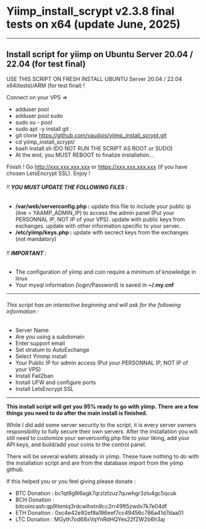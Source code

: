# Yiimp_install_scrypt v2.3.8 final tests on x64 (update June, 2025)
***********************************

## Install script for yiimp on Ubuntu Server 20.04 / 22.04 (for test final)

USE THIS SCRIPT ON FRESH INSTALL UBUNTU Server 20.04 / 22.04 x64(tests)/ARM (for test final) !

Connect on your VPS =>
- adduser pool
- adduser pool sudo
- sudo su - pool
- sudo apt -y install git
- git clone https://github.com/vaudois/yiimp_install_scrypt.git
- cd yiimp_install_scrypt/
- bash install.sh (DO NOT RUN THE SCRIPT AS ROOT or SUDO)
- At the end, you MUST REBOOT to finalize installation...

Finish !
Go http://xxx.xxx.xxx.xxx or https://xxx.xxx.xxx.xxx (if you have chosen LetsEncrypt SSL). Enjoy !

###### :bangbang: **YOU MUST UPDATE THE FOLLOWING FILES :**
- **/var/web/serverconfig.php :** update this file to include your public ip (line = YAAMP_ADMIN_IP) to access the admin panel (Put your PERSONNAL IP, NOT IP of your VPS). update with public keys from exchanges. update with other information specific to your server..
- **/etc/yiimp/keys.php :** update with secrect keys from the exchanges (not mandatory)


###### :bangbang: **IMPORTANT** : 

- The configuration of yiimp and coin require a minimum of knowledge in linux
- Your mysql information (login/Password) is saved in **~/.my.cnf**

***********************************

###### This script has an interactive beginning and will ask for the following information :

- Server Name 
- Are you using a subdomain
- Enter support email
- Set stratum to AutoExchange
- Select Yimmp install
- Your Public IP for admin access (Put your PERSONNAL IP, NOT IP of your VPS)
- Install Fail2ban
- Install UFW and configure ports
- Install LetsEncrypt SSL

***********************************

**This install script will get you 95% ready to go with yiimp. There are a few things you need to do after the main install is finished.**

While I did add some server security to the script, it is every server owners responsibility to fully secure their own servers. After the installation you will still need to customize your serverconfig.php file to your liking, add your API keys, and build/add your coins to the control panel. 

There will be several wallets already in yiimp. These have nothing to do with the installation script and are from the database import from the yiimp github. 


If this helped you or you feel giving please donate : 
- BTC Donation : bc1qt8g9l6agk7qrzlztzuz7quwhgr3zlu4gc5qcuk
- BCH Donation : bitcoincash:qp9ltentq3rdcwlhxtn8cc2rr49ft5zwdv7k7e04df
- ETH Donation : 0xc4e42e92ef8a196eef7cc49456c786a41d7daa01
- LTC Donation : MGyth7od68xVqYnRdHQYes22fZW2b6h3aj
